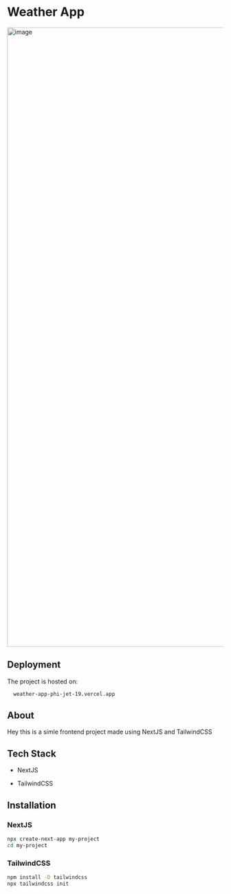 
# Weather App

<img width="1440" alt="image" src="https://github.com/ArinNigam/Weather-App/assets/99138286/b546599d-8d32-4a72-9944-5b7d2ee6a942">


## Deployment

The project is hosted on: 

```bash
  weather-app-phi-jet-19.vercel.app
```


## About

Hey this is a simle frontend project made using NextJS and TailwindCSS

## Tech Stack

- NextJS

- TailwindCSS



## Installation

### NextJS

```bash
npx create-next-app my-project
cd my-project
```

### TailwindCSS
 ```bash
npm install -D tailwindcss
npx tailwindcss init
```
